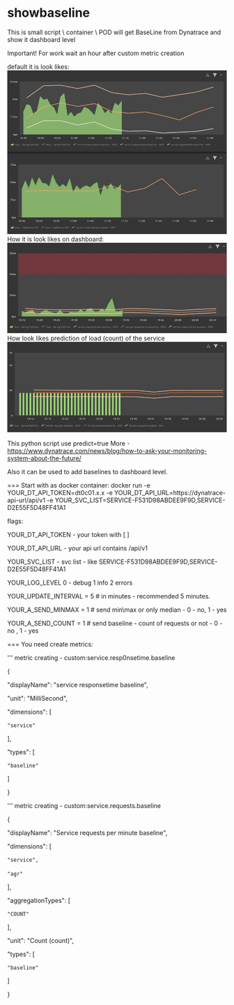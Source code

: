 # showbaseline
This is small script \ container \ POD will get BaseLine from Dynatrace and show it dashboard level

Important! For work wait an hour after custom metric creation 

default it is look likes:
![Default looks](https://github.com/43034r/showbaseline/raw/main/img/default.JPG)
How it is look likes on dashboard:
![Count looks](https://github.com/43034r/showbaseline/raw/main/img/response.JPG)
How look likes prediction of load (count) of the service
![Count looks](https://github.com/43034r/showbaseline/raw/main/img/count.JPG)

This python script use predict=true More - https://www.dynatrace.com/news/blog/how-to-ask-your-monitoring-system-about-the-future/

Also it can be used to add baselines to dashboard level.

=== Start with as docker container:
docker run -e YOUR_DT_API_TOKEN=dt0c01.x.x -e YOUR_DT_API_URL=https://dynatrace-api-url/api/v1 -e YOUR_SVC_LIST=SERVICE-F531D98ABDEE9F9D,SERVICE-D2E55F5D48FF41A1

flags:

YOUR_DT_API_TOKEN - your token with [ ]

YOUR_DT_API_URL - your api url contains /api/v1

YOUR_SVC_LIST - svc list - like SERVICE-F531D98ABDEE9F9D,SERVICE-D2E55F5D48FF41A1

YOUR_LOG_LEVEL  0 - debug 1 info 2 errors

YOUR_UPDATE_INTERVAL = 5 # in minutes - recommended 5 minutes.

YOUR_A_SEND_MINMAX = 1 # send min\max or only median - 0 - no, 1 - yes

YOUR_A_SEND_COUNT = 1 # send baseline - count of requests or not - 0 - no , 1 - yes

=== You need create metrics:

''' metric creating - custom:service.resp0nsetime.baseline

{

  "displayName": "service responsetime baseline",

  "unit": "MilliSecond",

  "dimensions": [

    "service"

  ],

  "types": [

    "baseline"

  ]

}

''' metric creating - custom:service.requests.baseline

{

  "displayName": "Service requests per minute baseline",

  "dimensions": [

    "service",

    "agr"

  ],

  "aggregationTypes": [

    "COUNT"

  ],

  "unit": "Count (count)",

  "types": [

    "baseline"

  ]

}



